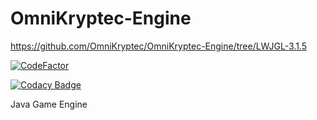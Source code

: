 # OmniKryptec-Engine

https://github.com/OmniKryptec/OmniKryptec-Engine/tree/LWJGL-3.1.5

[![CodeFactor](https://www.codefactor.io/repository/github/omnikryptec/omnikryptec-engine/badge)](https://www.codefactor.io/repository/github/omnikryptec/omnikryptec-engine)

[![Codacy Badge](https://api.codacy.com/project/badge/Grade/bc27359882ec40e7a181a8747a521966)](https://app.codacy.com/app/Panzer1119/OmniKryptec-Engine?utm_source=github.com&utm_medium=referral&utm_content=OmniKryptec/OmniKryptec-Engine&utm_campaign=badger)

Java Game Engine
